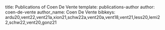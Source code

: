 title: Publications of Coen De Vente
template: publications-author
author: coen-de-vente
author_name: Coen De Vente
bibkeys: ardu20,vent22,vent21a,xion21,schw22a,vent20a,vent18,vent21,less20,lemi22,schw22,vent20,gonz21